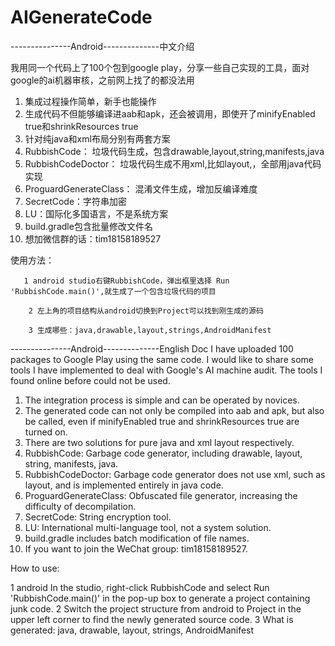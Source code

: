 # AIGenerateCode

---------------Android--------------中文介绍

我用同一个代码上了100个包到google play，分享一些自己实现的工具，面对google的ai机器审核，之前网上找了的都没法用

1. 集成过程操作简单，新手也能操作
2. 生成代码不但能够编译进aab和apk，还会被调用，即使开了minifyEnabled true和shrinkResources true
3. 针对纯java和xml布局分别有两套方案
4. RubbishCode： 垃圾代码生成，包含drawable,layout,string,manifests,java
5. RubbishCodeDoctor： 垃圾代码生成不用xml,比如layout,，全部用java代码实现
6. ProguardGenerateClass： 混淆文件生成，增加反编译难度
7. SecretCode：字符串加密
8. LU：国际化多国语言，不是系统方案
9. build.gradle包含批量修改文件名
10. 想加微信群的话：tim18158189527

   使用方法：

       1 android studio右键RubbishCode，弹出框里选择 Run 'RubbishCode.main()',就生成了一个包含垃圾代码的项目

        2 左上角的项目结构从android切换到Project可以找到刚生成的源码
   
        3 生成哪些：java,drawable,layout,strings,AndroidManifest



---------------Android--------------English Doc
I have uploaded 100 packages to Google Play using the same code. I would like to share some tools I have implemented to deal with Google's AI machine audit. The tools I found online before could not be used.

1. The integration process is simple and can be operated by novices.
2. The generated code can not only be compiled into aab and apk, but also be called, even if minifyEnabled true and shrinkResources true are turned on.
3. There are two solutions for pure java and xml layout respectively.
4. RubbishCode: Garbage code generator, including drawable, layout, string, manifests, java.
5. RubbishCodeDoctor: Garbage code generator does not use xml, such as layout, and is implemented entirely in java code.
6. ProguardGenerateClass: Obfuscated file generator, increasing the difficulty of decompilation.
7. SecretCode: String encryption tool.
8. LU: International multi-language tool, not a system solution.
9. build.gradle includes batch modification of file names.
10. If you want to join the WeChat group: tim18158189527.

How to use:

1 android In the studio, right-click RubbishCode and select Run 'RubbishCode.main()' in the pop-up box to generate a project containing junk code.
2 Switch the project structure from android to Project in the upper left corner to find the newly generated source code.
3 What is generated: java, drawable, layout, strings, AndroidManifest